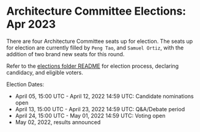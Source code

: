 # Architecture Committee Elections: Apr 2023

There are four Architecture Committee seats up for election. The seats up for
election are currently filled by `Peng Tao`, and `Samuel Ortiz`, with the
addition of two brand new seats for this round.

Refer to the [elections folder README](https://github.com/kata-containers/community/tree/main/elections)
for election process, declaring candidacy, and eligible voters.

Election Dates:

* April 05, 15:00 UTC - April 12, 2022 14:59 UTC: Candidate nominations open
* April 13, 15:00 UTC - April 23, 2022 14:59 UTC: Q&A/Debate period
* April 24, 15:00 UTC - May 01, 2022 14:59 UTC: Voting open
* May 02, 2022, results announced
